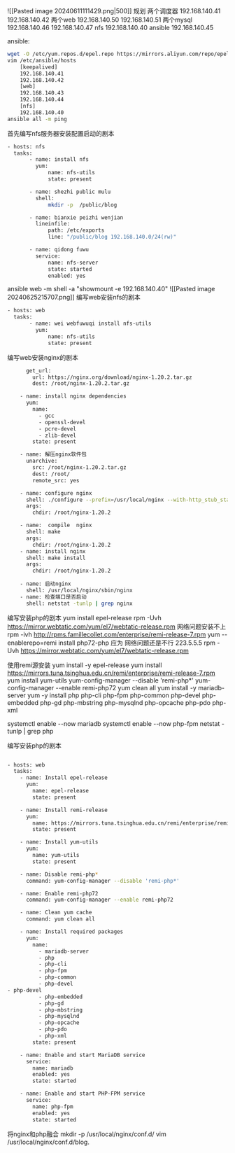 ![[Pasted image 20240611111429.png|500]]
规划
两个调度器
192.168.140.41
192.168.140.42
两个web
192.168.140.50
192.168.140.51
两个mysql
192.168.140.46
192.168.140.47
nfs
192.168.140.40
ansible
192.168.140.45

ansible:
```bash
wget -O /etc/yum.repos.d/epel.repo https://mirrors.aliyun.com/repo/epel-7.repoyum -yum -y install ansible
vim /etc/ansible/hosts
	[keepalived]
	192.168.140.41
	192.168.140.42
	[web]
	192.168.140.43
	192.168.140.44
	[nfs]
	192.168.140.40
ansible all -m ping 
```
首先编写nfs服务器安装配置启动的剧本
```bash title:nfs服务器安装配置启动的剧本
- hosts: nfs
  tasks:
       - name: install nfs
         yum:
             name: nfs-utils
             state: present

       - name: shezhi public mulu
         shell:
             mkdir -p  /public/blog

       - name: bianxie peizhi wenjian
         lineinfile:
             path: /etc/exports
             line: "/public/blog 192.168.140.0/24(rw)"

       - name: qidong fuwu
         service:
             name: nfs-server
             state: started
             enabled: yes
```
ansible web -m shell -a "showmount -e 192.168.140.40"
![[Pasted image 20240625215707.png]]
编写web安装nfs的剧本
```bash title:安装nfs客户端
- hosts: web
  tasks:
       - name: wei webfuwuqi install nfs-utils
         yum:
             name: nfs-utils
             state: present
```
编写web安装nginx的剧本
```bash title:安装nginx
      get_url:
        url: https://nginx.org/download/nginx-1.20.2.tar.gz
        dest: /root/nginx-1.20.2.tar.gz

    - name: install nginx dependencies
      yum:
        name:
          - gcc
          - openssl-devel
          - pcre-devel
          - zlib-devel
        state: present

    - name: 解压nginx软件包
      unarchive:
        src: /root/nginx-1.20.2.tar.gz
        dest: /root/
        remote_src: yes

    - name: configure nginx
      shell: ./configure --prefix=/usr/local/nginx --with-http_stub_status_module --with-http_ssl_module
      args:
        chdir: /root/nginx-1.20.2

    - name:  compile  nginx
      shell: make
      args:
        chdir: /root/nginx-1.20.2
    - name: install nginx
      shell: make install
      args:
        chdir: /root/nginx-1.20.2
    
	- name: 启动nginx
      shell: /usr/local/nginx/sbin/nginx
    - name: 检查端口是否启动
      shell: netstat -tunlp | grep nginx
```
编写安装php的剧本
yum install epel-release
rpm -Uvh https://mirror.webtatic.com/yum/el7/webtatic-release.rpm
网络问题安装不上
rpm -ivh http://rpms.famillecollet.com/enterprise/remi-release-7.rpm
yum --enablerepo=remi install php72-php
应为 网络问题还是不行
223.5.5.5
rpm -Uvh https://mirror.webtatic.com/yum/el7/webtatic-release.rpm


使用remi源安装
yum install -y epel-release
yum install https://mirrors.tuna.tsinghua.edu.cn/remi/enterprise/remi-release-7.rpm
yum install yum-utils
yum-config-manager --disable 'remi-php*'
yum-config-manager --enable   remi-php72
yum clean all
yum install -y  mariadb-server
yum -y install php php-cli php-fpm php-common php-devel php-embedded php-gd php-mbstring php-mysqlnd php-opcache php-pdo php-xml 

systemctl enable --now mariadb
systemctl enable --now php-fpm
netstat -tunlp | grep php


编写安装php的剧本
```bash title:编写安装php的剧本

- hosts: web
  tasks:
    - name: Install epel-release
      yum:
        name: epel-release
        state: present

    - name: Install remi-release
      yum:
        name: https://mirrors.tuna.tsinghua.edu.cn/remi/enterprise/remi-release-7.rpm
        state: present

    - name: Install yum-utils
      yum:
        name: yum-utils
        state: present

    - name: Disable remi-php*
      command: yum-config-manager --disable 'remi-php*'

    - name: Enable remi-php72
      command: yum-config-manager --enable remi-php72

    - name: Clean yum cache
      command: yum clean all

    - name: Install required packages
      yum:
        name:
          - mariadb-server
          - php
          - php-cli
          - php-fpm
          - php-common
          - php-devel
- php-devel
          - php-embedded
          - php-gd
          - php-mbstring
          - php-mysqlnd
          - php-opcache
          - php-pdo
          - php-xml
        state: present

    - name: Enable and start MariaDB service
      service:
        name: mariadb
        enabled: yes
        state: started

    - name: Enable and start PHP-FPM service
      service:
        name: php-fpm
        enabled: yes
        state: started


```


将nginx和php融合
mkdir -p  /usr/local/nginx/conf.d/
vim /usr/local/nginx/conf.d/blog.




